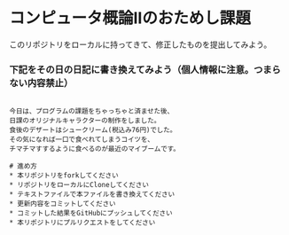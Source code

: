 # コンピュータ概論IIのおためし課題

このリポジトリをローカルに持ってきて、修正したものを提出してみよう。


### 下記をその日の日記に書き換えてみよう（個人情報に注意。つまらない内容禁止）

```

今日は、プログラムの課題をちゃっちゃと済ませた後、
日課のオリジナルキャラクターの制作をしました。
食後のデザートはシュークリーム(税込み76円)でした。
その気になれば一口で食べれてしまうコイツを、
チマチマすするように食べるのが最近のマイブームです。

# 進め方
* 本リポジトリをforkしてください
* リポジトリをローカルにCloneしてください
* テキストファイルで本ファイルを書き換えてください
* 更新内容をコミットしてください
* コミットした結果をGitHubにプッシュしてください
* 本リポジトリにプルリクエストをしてください
